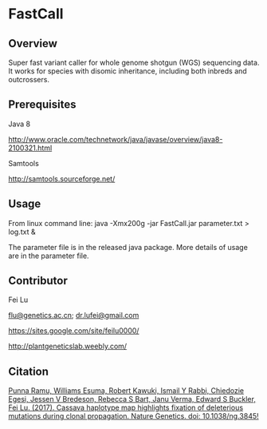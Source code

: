 # FastCall

## Overview
Super fast variant caller for whole genome shotgun (WGS) sequencing data. It works for species with disomic inheritance, including both inbreds and outcrossers.

## Prerequisites

Java 8

http://www.oracle.com/technetwork/java/javase/overview/java8-2100321.html

Samtools

http://samtools.sourceforge.net/

## Usage

From linux command line:
java -Xmx200g -jar FastCall.jar parameter.txt > log.txt &

The parameter file is in the released java package. More details of usage are in the parameter file.

## Contributor

Fei Lu

flu@genetics.ac.cn; dr.lufei@gmail.com

https://sites.google.com/site/feilu0000/

http://plantgeneticslab.weebly.com/

## Citation

[Punna Ramu, Williams Esuma, Robert Kawuki, Ismail Y Rabbi, Chiedozie Egesi, Jessen V Bredeson, Rebecca S Bart, Janu Verma, Edward S Buckler, Fei Lu. (2017). Cassava haplotype map highlights fixation of deleterious mutations during clonal propagation. Nature Genetics. doi: 10.1038/ng.3845!](https://www.nature.com/ng/journal/vaop/ncurrent/full/ng.3845.html)
